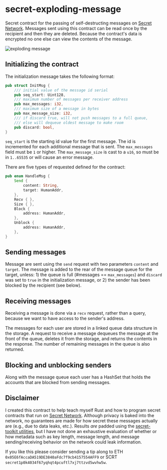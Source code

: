 # secret-exploding-message

Secret contract for the passing of self-destructing messages on [Secret Network](https://scrt.network). Messages sent using this contract can be read once by the recipient and then they are deleted. Because the contract's data is encrypted no one else can view the contents of the message. 

![exploding message](https://img.gadgethacks.com/img/92/72/63485919495213/0/send-self-destructing-spy-messages-via-google-docs-texts-and-private-links.w1456.jpg "This message will self-destruct!")

## Initializing the contract

The initialization message takes the following format:

```rust
pub struct InitMsg {
    /// initial value of the message id serial
    pub seq_start: Uint128,
    /// maximum number of messages per receiver address
    pub max_messages: i32,
    /// maximum size of a message in bytes
    pub max_message_size: i32,
    /// if discard true, will not push messages to a full queue,
    /// else will dequeue oldest message to make room
    pub discard: bool,
}
```
`seq_start` is the starting id value for the first message. The id is incremented for each additional message that is sent. The `max_messages` field must be `1` or higher. The `max_message_size` is cast to a `u16`, so must be in `1..65535` or will cause an error message.

There are five types of requested defined for the contract:

```rust
pub enum HandleMsg {
    Send {
        content: String,
        target: HumanAddr,
    },
    Recv { },
    Size { },
    Block {
        address: HumanAddr,
    },
    Unblock {
        address: HumanAddr,
    },
}
```

## Sending messages

Message are sent using the `send` request with two parameters `content` and `target`. The message is added to the rear of the message queue for the target, unless: 1) the queue is full (#messages == `max_messages`) and `discard` was set to `true` in the initialization message, or 2) the sender has been blocked by the recipient (see below).

## Receiving messages

Receiving a message is done via a `recv` request, rather than a query, because we want to have access to the sender's address.

The messages for each user are stored in a linked queue data structure in the storage. A request to receive a message dequeues the message at the front of the queue, deletes it from the storage, and returns the contents in the response. The number of remaining messages in the queue is also returned. 

## Blocking and unblocking senders

Along with the message queue each user has a HashSet that holds the accounts that are blocked from sending messages. 

## Disclaimer

I created this contract to help teach myself Rust and how to program secret contracts that run on [Secret Network](https://github.com/enigmampc/SecretNetwork). Although privacy is baked into the network, no guarantees are made for how secret these messages actually are (e.g., due to data leaks, etc.). Results *are* padded using the [secret-toolkit utilities](https://github.com/enigmampc/secret-toolkit/tree/master/packages/utils), but I have not done an exhaustive evaluation of whether or how metadata such as key length, message length, and message sending/receiving behavior on the network could leak information.

If you like this please consider sending a tip along to ETH `0x05E6fAccaDA519DE3840aFdc7f9cb4157554AFF9` or SCRT `secret1p0k4034f67yqhqt4pcuftl7xj7ttzvd5wvhw5w`. 

